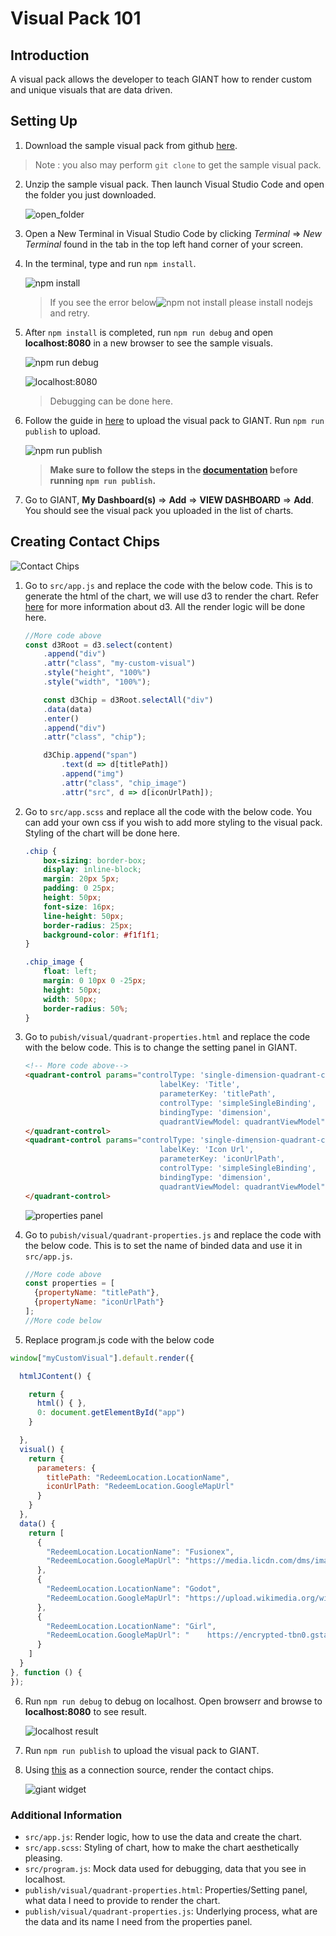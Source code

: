 # Visual Pack 101

## Introduction
A visual pack allows the developer to teach GIANT how to render custom and unique visuals that are data driven.

## Setting Up
1. Download the sample visual pack from github [here](https://github.com/fx-giant/visual-pack-nodejs-sample).
> Note : you also may perform `git clone` to get the sample visual pack.

2. Unzip the sample visual pack. Then launch Visual Studio Code and open the folder you just downloaded.
    
    ![open_folder](./images/open_folder.png)
    
3. Open a New Terminal in Visual Studio Code by clicking *Terminal* => *New Terminal* found in the tab in the top left hand corner of your screen.

4. In the terminal, type and run `npm install`.

    ![npm install](./images/npm-install.PNG)

    > If you see the error below![npm not install](./images/npm-not-installed.png) please install nodejs and retry.


5. After `npm install` is completed, run `npm run debug` and open **localhost:8080** in a new browser to see the sample visuals.

    ![npm run debug](./images/npm-run-debug.PNG)

    ![localhost:8080](./images/localhost.PNG)
    > Debugging can be done here.

6. Follow the guide in [here](https://github.com/fx-giant/visual-pack-nodejs-sample) to upload the visual pack to GIANT. Run `npm run publish` to upload. 

    ![npm run publish](./images/npm-run-publish.PNG)
    > **Make sure to follow the steps in the [documentation](https://github.com/fx-giant/visual-pack-nodejs-sample) before running `npm run publish`.**
7. Go to GIANT, **My Dashboard(s)** => **Add** => **VIEW DASHBOARD** => **Add**. You should see the visual pack you uploaded in the list of charts.

## Creating Contact Chips

![Contact Chips](./images/contact-chips.PNG)

1. Go to `src/app.js` and replace the code with the below code. This is to generate the html of the chart, we will use d3 to render the chart. Refer [here](https://d3js.org/) for more information about d3. All the render logic will be done here.

    ```js
    //More code above
    const d3Root = d3.select(content)
        .append("div")
        .attr("class", "my-custom-visual")
        .style("height", "100%")
        .style("width", "100%");

        const d3Chip = d3Root.selectAll("div")
        .data(data)
        .enter()
        .append("div")
        .attr("class", "chip");

        d3Chip.append("span")
            .text(d => d[titlePath])
            .append("img")
            .attr("class", "chip_image")
            .attr("src", d => d[iconUrlPath]);
    ```



2. Go to `src/app.scss` and replace all the code with the below code. You can add your own css if you wish to add more styling to the visual pack. Styling of the chart will be done here.


    ```css
    .chip {
        box-sizing: border-box;
        display: inline-block;
        margin: 20px 5px;
        padding: 0 25px;
        height: 50px;
        font-size: 16px;
        line-height: 50px;
        border-radius: 25px;
        background-color: #f1f1f1;
    }

    .chip_image {
        float: left;
        margin: 0 10px 0 -25px;
        height: 50px;
        width: 50px;
        border-radius: 50%;
    }
    ```

3. Go to `pubish/visual/quadrant-properties.html` and replace the code with the below code. This is to change the setting panel in GIANT.

    ```html
    <!-- More code above-->
    <quadrant-control params="controlType: 'single-dimension-quadrant-control',
                                  labelKey: 'Title',
                                  parameterKey: 'titlePath', 
                                  controlType: 'simpleSingleBinding', 
                                  bindingType: 'dimension', 
                                  quadrantViewModel: quadrantViewModel">
    </quadrant-control>
    <quadrant-control params="controlType: 'single-dimension-quadrant-control',
                                  labelKey: 'Icon Url',
                                  parameterKey: 'iconUrlPath', 
                                  controlType: 'simpleSingleBinding', 
                                  bindingType: 'dimension', 
                                  quadrantViewModel: quadrantViewModel">
    </quadrant-control>
 
    ```
    
    ![properties panel](./images/properties-panel.PNG)
    
4. Go to `pubish/visual/quadrant-properties.js` and replace the code with the below code. This is to set the name of binded data and use it in `src/app.js`.

    ```js
    //More code above
    const properties = [
      {propertyName: "titlePath"},
      {propertyName: "iconUrlPath"}
    ];
    //More code below
    ```
4. Replace program.js code with the below code
```js
window["myCustomVisual"].default.render({

  htmlJContent() {

    return {
      html() { },
      0: document.getElementById("app")
    }

  },
  visual() {
    return {
      parameters: {
        titlePath: "RedeemLocation.LocationName",
        iconUrlPath: "RedeemLocation.GoogleMapUrl"
      }
    }
  },
  data() {
    return [
      {
        "RedeemLocation.LocationName": "Fusionex",
        "RedeemLocation.GoogleMapUrl": "https://media.licdn.com/dms/image/C4E0BAQFIlv0NZ_C4fQ/company-logo_200_200/0?e=2159024400&v=beta&t=6py2jqEFkTx53HDcRFf0oNyj0t4W8WZKyM53ixT2hFo",
      },
      {
        "RedeemLocation.LocationName": "Godot",
        "RedeemLocation.GoogleMapUrl": "https://upload.wikimedia.org/wikipedia/commons/6/6a/Godot_icon.svg"
      },
      {
        "RedeemLocation.LocationName": "Girl",
        "RedeemLocation.GoogleMapUrl": "	https://encrypted-tbn0.gstatic.com/images?q=tbn:ANd9GcQgmwMTrzbP3jQlxtg0OYnTRNrpnkHFsxUzAW8RzJXLd8Jy4g8vgg"
      }
    ]
  }
}, function () {
});
```
6. Run `npm run debug` to debug on localhost. Open browserr and browse to **localhost:8080** to see result.

    ![localhost result](./images/localhost-image.PNG)
7. Run `npm run publish` to upload the visual pack to GIANT.
8. Using [this](https://github.com/fx-giant/data-hackaton-201907/blob/master/03-Giant%20Visual%20Pack/data%20sources/visual-pack-101.csv) as a connection source, render the contact chips. 

    ![giant widget](./images/giant-widget.PNG)

### Additional Information
- `src/app.js`: Render logic, how to use the data and create the chart.
- `src/app.scss`: Styling of chart, how to make the chart aesthetically pleasing.
- `src/program.js`: Mock data used for debugging, data that you  see in localhost.
- `publish/visual/quadrant-properties.html`: Properties/Setting panel, what data I need to provide to render the chart.
- `publish/visual/quadrant-properties.js`: Underlying process, what are the data and its name I need from the properties panel.